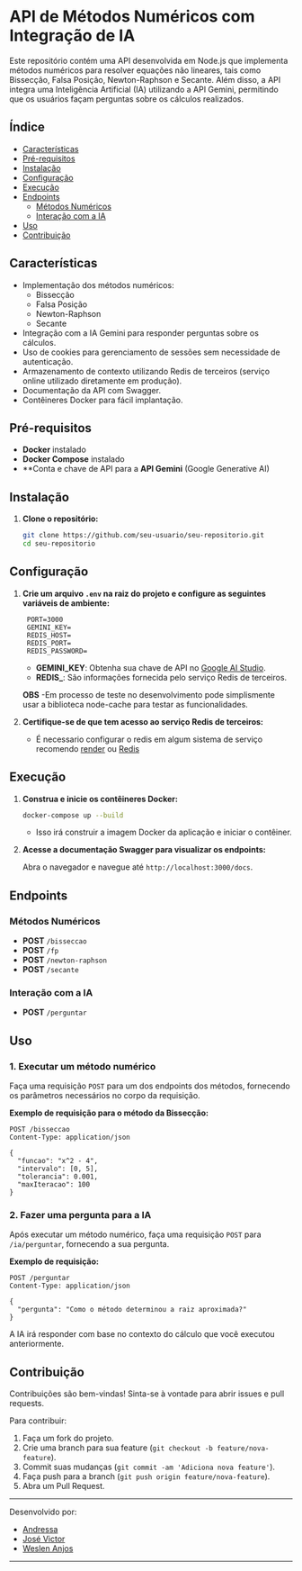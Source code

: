 # API de Métodos Numéricos com Integração de IA

Este repositório contém uma API desenvolvida em Node.js que implementa métodos numéricos para resolver equações não lineares, tais como Bissecção, Falsa Posição, Newton-Raphson e Secante. Além disso, a API integra uma Inteligência Artificial (IA) utilizando a API Gemini, permitindo que os usuários façam perguntas sobre os cálculos realizados.

## Índice

- [Características](#características)
- [Pré-requisitos](#pré-requisitos)
- [Instalação](#instalação)
- [Configuração](#configuração)
- [Execução](#execução)
- [Endpoints](#endpoints)
  - [Métodos Numéricos](#métodos-numéricos)
  - [Interação com a IA](#interação-com-a-ia)
- [Uso](#uso)
- [Contribuição](#contribuição)

## Características

- Implementação dos métodos numéricos:
  - Bissecção
  - Falsa Posição
  - Newton-Raphson
  - Secante
- Integração com a IA Gemini para responder perguntas sobre os cálculos.
- Uso de cookies para gerenciamento de sessões sem necessidade de autenticação.
- Armazenamento de contexto utilizando Redis de terceiros (serviço online utilizado diretamente em produção).
- Documentação da API com Swagger.
- Contêineres Docker para fácil implantação.

## Pré-requisitos

- **Docker** instalado
- **Docker Compose** instalado
- **Conta e chave de API para a **API Gemini** (Google Generative AI)

## Instalação

1. **Clone o repositório:**

   ```bash
   git clone https://github.com/seu-usuario/seu-repositorio.git
   cd seu-repositorio
   ```

## Configuração

1. **Crie um arquivo `.env` na raiz do projeto e configure as seguintes variáveis de ambiente:**

   ```env
    PORT=3000
    GEMINI_KEY=
    REDIS_HOST=
    REDIS_PORT=
    REDIS_PASSWORD=
   ```

   - **GEMINI_KEY**: Obtenha sua chave de API no [Google AI Studio](https://studio.ai.google/).
   - **REDIS_**: São informações fornecida pelo serviço Redis de terceiros.

   **OBS** -Em processo de teste no desenvolvimento pode simplismente usar a biblioteca node-cache para testar as funcionalidades.

2. **Certifique-se de que tem acesso ao serviço Redis de terceiros:**

   - É necessario configurar o redis em algum sistema de serviço recomendo [render](https://dashboard.render.com/) ou [Redis](https://redis.io/)

## Execução

1. **Construa e inicie os contêineres Docker:**

   ```bash
   docker-compose up --build
   ```

   - Isso irá construir a imagem Docker da aplicação e iniciar o contêiner.

2. **Acesse a documentação Swagger para visualizar os endpoints:**

   Abra o navegador e navegue até `http://localhost:3000/docs`.

## Endpoints

### Métodos Numéricos

- **POST** `/bisseccao`
- **POST** `/fp`
- **POST** `/newton-raphson`
- **POST** `/secante`

### Interação com a IA

- **POST** `/perguntar`

## Uso

### 1. Executar um método numérico

Faça uma requisição `POST` para um dos endpoints dos métodos, fornecendo os parâmetros necessários no corpo da requisição.

**Exemplo de requisição para o método da Bissecção:**

```http
POST /bisseccao
Content-Type: application/json

{
  "funcao": "x^2 - 4",
  "intervalo": [0, 5],
  "tolerancia": 0.001,
  "maxIteracao": 100
}
```

### 2. Fazer uma pergunta para a IA

Após executar um método numérico, faça uma requisição `POST` para `/ia/perguntar`, fornecendo a sua pergunta.

**Exemplo de requisição:**

```http
POST /perguntar
Content-Type: application/json

{
  "pergunta": "Como o método determinou a raiz aproximada?"
}
```

A IA irá responder com base no contexto do cálculo que você executou anteriormente.


## Contribuição

Contribuições são bem-vindas! Sinta-se à vontade para abrir issues e pull requests.

Para contribuir:

1. Faça um fork do projeto.
2. Crie uma branch para sua feature (`git checkout -b feature/nova-feature`).
3. Commit suas mudanças (`git commit -am 'Adiciona nova feature'`).
4. Faça push para a branch (`git push origin feature/nova-feature`).
5. Abra um Pull Request.

---

Desenvolvido por:

- [Andressa](https://github.com/xndrxssx)
- [José Victor](https://github.com/jvictordev1)
- [Weslen Anjos](https://github.com/Wanjos-eng)

---
